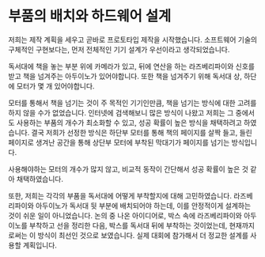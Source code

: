 # 부품의 배치와 하드웨어 설계

저희는 제작 계획을 세우고 곧바로 프로토타입 제작을 시작했습니다. 소프트웨어 기술의 구체적인 구현보다는, 먼저 전체적인 기기 설계가 우선이라고 생각되었습니다.

독서대에 책을 놓는 부분 위에 카메라가 있고, 뒤에 연산을 하는 라즈베리파이와 신호를 받고 책을 넘겨주는 아두이노가 있어야합니다. 또한 책을 넘겨주기 위해 독서대 상, 하단에 모터가 몇 개 있어야합니다.

모터를 통해서 책을 넘기는 것이 주 목적인 기기인만큼, 책을 넘기는 방식에 대한 고려를 하지 않을 수가 없었습니다. 인터넷에 검색해보니 많은 방식이 나왔고 저희는 그 중에서도 사용하는 부품의 개수가 최소화할 수 있고, 성공 확률이 높은 방식을 채택하려고 하였습니다. 결국 저희가 선정한 방식은 하단부 모터를 통해 책의 페이지를 살짝 들고, 들린 페이지로 생겨난 공간을 통해 상단부 모터에 부착된 막대기가 페이지를 넘기는 방식입니다. 

사용해야하는 모터의 개수가 많지 않고, 비교적 동작이 간단해서 성공 확률이 높은 것 같아 채택하였습니다.

또한, 저희는 각각의 부품을 독서대에 어떻게 부착할지에 대해 고민하였습니다. 라즈베리파이와 아두이노가 독서대 뒷 부분에 배치되어야 하는데, 이를 안정적이게 설계하는 것이 쉬운 일이 아니었습니다. 논의 중 나온 아이디어로, 박스 속에 라즈베리파이와 아두이노를 부착하고 선을 정리한 다음, 박스를 독서대 뒤에 부착하는 것이었는데, 현재까지로써는 이 방식이 최선인 것으로 보였습니다. 실제 대회에 참가해서 더 정교한 설계를 사용할 계획입니다.